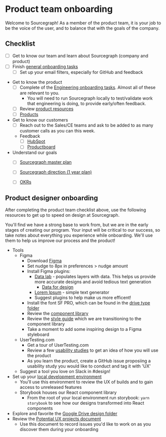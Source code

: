 # Product team onboarding

Welcome to Sourcegraph! As a member of the product team, it is your job to be the voice of the user, and to balance that with the goals of the company.

## Checklist

- [ ] Get to know our team and learn about Sourcegraph (company and product)
- [ ] Finish [general onboarding tasks](../../people-ops/onboarding/index.md#for-all-new-teammates)
  - [ ] Set up your email filters, especially for GitHub and feedback
- Get to know the product
  - [ ] Complete of the [Engineering onboarding tasks](../../engineering/onboarding/index.md). Almost all of these are relevant to you.
    - You will need to run Sourcegraph locally to test/validate work that engineering is doing, to provide early/often feedback.
  - [ ] Review [product resources](../index.md#resources)
  - [ ] [Products](https://about.sourcegraph.com/product)
- Get to know our customers
  - [ ] Reach out to the Sales/CE teams and ask to be added to as many customer calls as you can this week.
  - Feedback
    - [ ] [HubSpot](https://app.hubspot.com/forms/2762526/a86bbac5-576d-4ca0-86c1-0c60837c3eab/submissions)
    - [ ] [Productboard](https://sourcegraph.productboard.com/insights/shared-inbox)
- Understand our goals
  - [ ] [Sourcegraph master plan](../../../company/strategy.md)
  - [ ] [Sourcegraph direction (1 year plan)](../../../direction/index.md)
  - [ ] [OKRs](../../../company/okrs/index.md)


## Product designer onboarding

After completing the product team checklist above, use the following resources to get up to speed on design at Sourcegraph.

You'll find we have a strong base to work from, but we are in the early stages of creating our program. Your input will be critical to our success, so take notes about everything you experience while onboarding. We'll use them to help us improve our process and the product!

- Tools
  - Figma
    - Download [Figma](https://www.figma.com)
    - Set nudge to 8px in preferences > nudge amount
    - Install Figma plugins:
      - [Data lab](https://www.figma.com/community/plugin/740286071386014712/Data-Lab) - populates layers with data. This helps us provide more accurate designs and avoid tedious text generation
          - [Data for design](https://drive.google.com/drive/folders/1Xw7t1rIWRTg3cJ1_v-A40FGKCLE9m9Pg?usp=sharing)
       - [Lorem Ipsum](https://www.figma.com/community/plugin/736000994034548392/Lorem-ipsum) - simple text generator
       - Suggest plugins to help make us more efficent!
     - Install the font SF PRO, which can be found in the [drive type folder](https://drive.google.com/drive/folders/15NibaPYH4F0L_isvKHsYTFpwquv6DnRs)
     - Review the [component library](https://www.figma.com/file/BkY8Ak997QauG0Iu2EqArv/Sourcegraph-Components?node-id=0%3A1&viewport=4848%2C895%2C0.5811631679534912)
     - Review the [style guide](https://www.figma.com/file/Y4JDvoFnCmY1JIQIWdiOJh/styleguide__components?node-id=0%3A1&viewport=153%2C791%2C0.0701417475938797) which we are transitioning to the component library
    - Take a moment to add some inspiring design to a Figma styleboard
   - UserTesting.com
     - Get a tour of UserTesting.com
      - Review a few [usability studies](https://drive.google.com/drive/folders/1qZEWiKSXIvtF8oEp5jGeUQdFcjd2KtVy?usp=sharing) to get an idea of how you will use the product
      - As you learn the product, create a GitHub issue proposiing a usability study you would like to conduct and tag it with 'UX'
    - Suggest a tool you love on Slack in #design!
- Set up your [local development environment](https://github.com/sourcegraph/sourcegraph/blob/master/doc/dev/local_development.md#step-1-install-dependencies) 
  - You'll use this environment to review the UX of builds and to gain access to unreleased features 
  - Storybook houses our React component library
    - From the root of your local environment run storybook: `yarn storybook` to see how our designs transformed into React components
- Explore and favorite the [Google Drive design folder](https://drive.google.com/drive/folders/1xBRaw_2Ulccd_2ts0Wcq4Rgs6LuVblLU?usp=sharing)
- Review the [Potential UX projects document](https://docs.google.com/document/d/1LemO13R3f0Ku88WK8tFr7_Qo4teDA0Bebs8Y2TGkS3U/edit)
  - Use this document to record issues you'd like to work on as you discover them during your onboarding
